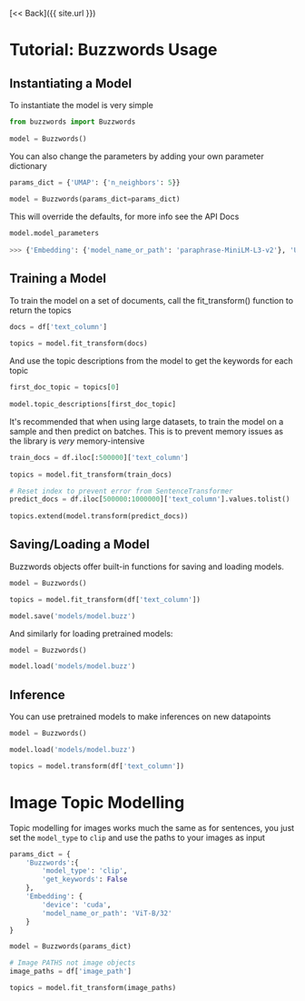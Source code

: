 [<< Back]({{ site.url }})

# Tutorial: Buzzwords Usage

## Instantiating a Model

To instantiate the model is very simple

```python
from buzzwords import Buzzwords
 
model = Buzzwords()
```

You can also change the parameters by adding your own parameter dictionary

```python
params_dict = {'UMAP': {'n_neighbors': 5}}
 
model = Buzzwords(params_dict=params_dict)
```

This will override the defaults, for more info see the API Docs

```python
model.model_parameters
 
>>> {'Embedding': {'model_name_or_path': 'paraphrase-MiniLM-L3-v2'}, 'UMAP': {'n_neighbors': 10, 'n_components': 5, 'min_dist': 0.0, 'random_state': 123}, 'HDBSCAN': {'min_cluster_size': 20, 'metric': 'euclidean', 'cluster_selection_method': 'eom'}, 'CTFIDF': {'min_df': 1, 'num_words': 5, 'num_word_candidates': 30}, 'Buzzwords': {'similarity_threshold': 0.15, 'lemmatise_sentences': False, 'embedding_batch_size': 128}}
```
## Training a Model

To train the model on a set of documents, call the fit_transform() function to return the topics

```python
docs = df['text_column']
 
topics = model.fit_transform(docs)
```

And use the topic descriptions from the model to get the keywords for each topic

```python
first_doc_topic = topics[0]
 
model.topic_descriptions[first_doc_topic]
```

It's recommended that when using large datasets, to train the model on a sample and then predict on batches. This is to prevent memory issues as the library is _very_ memory-intensive

```python
train_docs = df.iloc[:500000]['text_column']
 
topics = model.fit_transform(train_docs)

# Reset index to prevent error from SentenceTransformer
predict_docs = df.iloc[500000:1000000]['text_column'].values.tolist()
 
topics.extend(model.transform(predict_docs))
```

## Saving/Loading a Model

Buzzwords objects offer built-in functions for saving and loading models.

```python
model = Buzzwords()

topics = model.fit_transform(df['text_column'])

model.save('models/model.buzz')
```

And similarly for loading pretrained models:

```python
model = Buzzwords()

model.load('models/model.buzz')
```

## Inference

You can use pretrained models to make inferences on new datapoints

```python
model = Buzzwords()

model.load('models/model.buzz')

topics = model.transform(df['text_column'])
```

# Image Topic Modelling

Topic modelling for images works much the same as for sentences, you just set the `model_type` to `clip` and use the paths to your images as input

```python
params_dict = {
	'Buzzwords':{
		'model_type': 'clip',
		'get_keywords': False
	},
	'Embedding': {
		'device': 'cuda',
  		'model_name_or_path': 'ViT-B/32'
	}
}

model = Buzzwords(params_dict)

# Image PATHS not image objects
image_paths = df['image_path']

topics = model.fit_transform(image_paths)
```